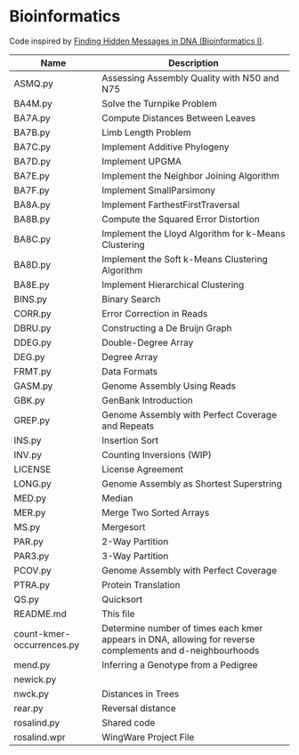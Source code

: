 # Bioinformatics

Code inspired by [Finding Hidden Messages in DNA (Bioinformatics I)](https://class.coursera.org/hiddenmessages-003).

| Name | Description |
| -------------------------- | ------------------------------------------------| 
| ASMQ.py | 	Assessing Assembly Quality with N50 and N75 |
| BA4M.py |   Solve the Turnpike Problem  |
| BA7A.py | Compute Distances Between Leaves |
| BA7B.py | Limb Length Problem |
| BA7C.py | Implement Additive Phylogeny |
| BA7D.py |  Implement UPGMA |
| BA7E.py | Implement the Neighbor Joining Algorithm |
| BA7F.py | Implement SmallParsimony |
| BA8A.py | 	Implement FarthestFirstTraversal |
| BA8B.py | 	Compute the Squared Error Distortion |
| BA8C.py | Implement the Lloyd Algorithm for k-Means Clustering  |
| BA8D.py | 	Implement the Soft k-Means Clustering Algorithm |
| BA8E.py | Implement Hierarchical Clustering |
| BINS.py | 	 	Binary Search |
| CORR.py | 	Error Correction in Reads  | 
| DBRU.py | 	 	Constructing a De Bruijn Graph |
| DDEG.py | 	 	Double-Degree Array |
| DEG.py | 	 	Degree Array |
| FRMT.py | 	Data Formats|
| GASM.py | 	 	Genome Assembly Using Reads |
| GBK.py | 	GenBank Introduction |
| GREP.py | 	 Genome Assembly with Perfect Coverage and Repeats|
| INS.py | 	 	Insertion Sort |
| INV.py | 	Counting Inversions (WIP)|
| LICENSE |	License Agreement|
| LONG.py | 	Genome Assembly as Shortest Superstring |
| MED.py | 	Median|
| MER.py |  	Merge Two Sorted Arrays |
| MS.py | 	Mergesort|
| PAR.py | 	 	2-Way Partition |
| PAR3.py | 	 	3-Way Partition |
| PCOV.py | 	 Genome Assembly with Perfect Coverage |
| PTRA.py | 	 	Protein Translation |
| QS.py | 	Quicksort|
| README.md 	|This file|
| count-kmer-occurrences.py | Determine number of times each kmer appears in DNA, allowing for reverse complements and d-neighbourhoods |
| mend.py | 	 Inferring a Genotype from a Pedigree |
| newick.py | 	 | Parser for files in Newick format |
| nwck.py | 	Distances in Trees |
| rear.py | Reversal distance |
| rosalind.py | 	Shared code|
| rosalind.wpr | 	WingWare Project File |
